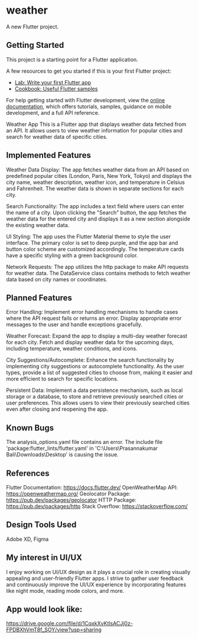 # weather

A new Flutter project.

## Getting Started

This project is a starting point for a Flutter application.

A few resources to get you started if this is your first Flutter project:

- [Lab: Write your first Flutter app](https://docs.flutter.dev/get-started/codelab)
- [Cookbook: Useful Flutter samples](https://docs.flutter.dev/cookbook)

For help getting started with Flutter development, view the
[online documentation](https://docs.flutter.dev/), which offers tutorials,
samples, guidance on mobile development, and a full API reference.

Weather App
This is a Flutter app that displays weather data fetched from an API. It allows users to view weather information for popular cities and search for weather data of specific cities.

## Implemented Features
Weather Data Display: The app fetches weather data from an API based on predefined popular cities (London, Paris, New York, Tokyo) and displays the city name, weather description, weather icon, and temperature in Celsius and Fahrenheit. The weather data is shown in separate sections for each city.

Search Functionality: The app includes a text field where users can enter the name of a city. Upon clicking the "Search" button, the app fetches the weather data for the entered city and displays it as a new section alongside the existing weather data.

UI Styling: The app uses the Flutter Material theme to style the user interface. The primary color is set to deep purple, and the app bar and button color scheme are customized accordingly. The temperature cards have a specific styling with a green background color.

Network Requests: The app utilizes the http package to make API requests for weather data. The DataService class contains methods to fetch weather data based on city names or coordinates.

## Planned Features
Error Handling: Implement error handling mechanisms to handle cases where the API request fails or returns an error. Display appropriate error messages to the user and handle exceptions gracefully.

Weather Forecast: Expand the app to display a multi-day weather forecast for each city. Fetch and display weather data for the upcoming days, including temperature, weather conditions, and icons.

City Suggestions/Autocomplete: Enhance the search functionality by implementing city suggestions or autocomplete functionality. As the user types, provide a list of suggested cities to choose from, making it easier and more efficient to search for specific locations.

Persistent Data: Implement a data persistence mechanism, such as local storage or a database, to store and retrieve previously searched cities or user preferences. This allows users to view their previously searched cities even after closing and reopening the app.

## Known Bugs
The analysis_options.yaml file contains an error. The include file 'package:flutter_lints/flutter.yaml' in 'C:\Users\Prasannakumar Bali\Downloads\Desktop' is causing the issue.
## References
Flutter Documentation: https://docs.flutter.dev/
OpenWeatherMap API: https://openweathermap.org/
Geolocator Package: https://pub.dev/packages/geolocator
HTTP Package: https://pub.dev/packages/http
Stack Overflow: https://stackoverflow.com/
## Design Tools Used
Adobe XD,
Figma
## My interest in UI/UX
I enjoy working on UI/UX design as it plays a crucial role in creating visually appealing and user-friendly Flutter apps. I strive to gather user feedback and continuously improve the UI/UX experience by incorporating features like night mode, reading mode colors, and more.

## App would look like:
https://drive.google.com/file/d/1CqxkXvKtlsACJj0z-FPDBXhVmT8f_SOY/view?usp=sharing


